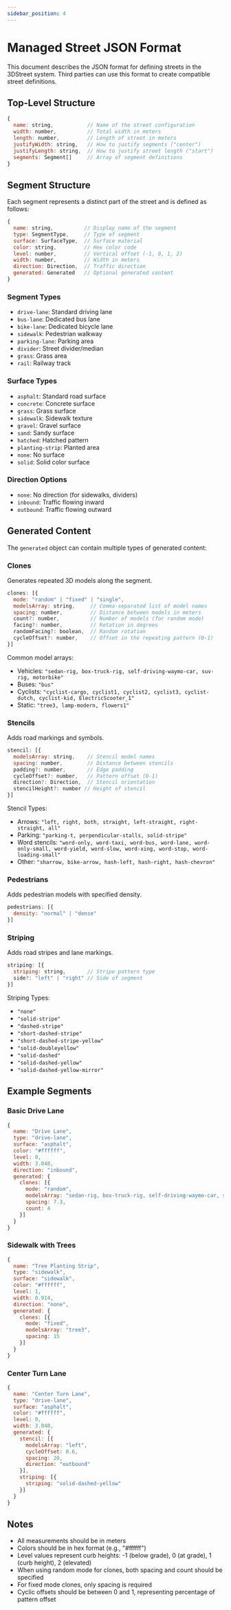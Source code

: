 ```yaml
---
sidebar_position: 4
---
```


# Managed Street JSON Format

This document describes the JSON format for defining streets in the 3DStreet system. Third parties can use this format to create compatible street definitions.

## Top-Level Structure

```javascript
{
  name: string,           // Name of the street configuration
  width: number,          // Total width in meters
  length: number,         // Length of street in meters
  justifyWidth: string,   // How to justify segments ("center")
  justifyLength: string,  // How to justify street length ("start")
  segments: Segment[]     // Array of segment definitions
}
```

## Segment Structure

Each segment represents a distinct part of the street and is defined as follows:

```javascript
{
  name: string,          // Display name of the segment
  type: SegmentType,     // Type of segment
  surface: SurfaceType,  // Surface material
  color: string,         // Hex color code
  level: number,         // Vertical offset (-1, 0, 1, 2)
  width: number,         // Width in meters
  direction: Direction,  // Traffic direction
  generated: Generated   // Optional generated content
}
```

### Segment Types
- `drive-lane`: Standard driving lane
- `bus-lane`: Dedicated bus lane
- `bike-lane`: Dedicated bicycle lane
- `sidewalk`: Pedestrian walkway
- `parking-lane`: Parking area
- `divider`: Street divider/median
- `grass`: Grass area
- `rail`: Railway track

### Surface Types
- `asphalt`: Standard road surface
- `concrete`: Concrete surface
- `grass`: Grass surface
- `sidewalk`: Sidewalk texture
- `gravel`: Gravel surface
- `sand`: Sandy surface
- `hatched`: Hatched pattern
- `planting-strip`: Planted area
- `none`: No surface
- `solid`: Solid color surface

### Direction Options
- `none`: No direction (for sidewalks, dividers)
- `inbound`: Traffic flowing inward
- `outbound`: Traffic flowing outward

## Generated Content

The `generated` object can contain multiple types of generated content:

### Clones
Generates repeated 3D models along the segment.

```javascript
clones: [{
  mode: "random" | "fixed" | "single",
  modelsArray: string,     // Comma-separated list of model names
  spacing: number,         // Distance between models in meters
  count?: number,          // Number of models (for random mode)
  facing?: number,         // Rotation in degrees
  randomFacing?: boolean,  // Random rotation
  cycleOffset?: number,    // Offset in the repeating pattern (0-1)
}]
```

Common model arrays:
- Vehicles: `"sedan-rig, box-truck-rig, self-driving-waymo-car, suv-rig, motorbike"`
- Buses: `"bus"`
- Cyclists: `"cyclist-cargo, cyclist1, cyclist2, cyclist3, cyclist-dutch, cyclist-kid, ElectricScooter_1"`
- Static: `"tree3, lamp-modern, flowers1"`

### Stencils
Adds road markings and symbols.

```javascript
stencil: [{
  modelsArray: string,    // Stencil model names
  spacing: number,        // Distance between stencils
  padding?: number,       // Edge padding
  cycleOffset?: number,   // Pattern offset (0-1)
  direction?: Direction,  // Stencil orientation
  stencilHeight?: number // Height of stencil
}]
```

Stencil Types:

- Arrows: `"left, right, both, straight, left-straight, right-straight, all"`
- Parking: `"parking-t, perpendicular-stalls, solid-stripe"`
- Word stencils: `"word-only, word-taxi, word-bus, word-lane, word-only-small, word-yield, word-slow, word-xing, word-stop, word-loading-small"`
- Other: `"sharrow, bike-arrow, hash-left, hash-right, hash-chevron"`

### Pedestrians
Adds pedestrian models with specified density.

```javascript
pedestrians: [{
  density: "normal" | "dense"
}]
```

### Striping
Adds road stripes and lane markings.

```javascript
striping: [{
  striping: string,       // Stripe pattern type
  side?: "left" | "right" // Side of segment
}]
```

Striping Types:
- `"none"`
- `"solid-stripe"`
- `"dashed-stripe"`
- `"short-dashed-stripe"`
- `"short-dashed-stripe-yellow"`
- `"solid-doubleyellow"`
- `"solid-dashed"`
- `"solid-dashed-yellow"`
- `"solid-dashed-yellow-mirror"`

## Example Segments

### Basic Drive Lane
```javascript
{
  name: "Drive Lane",
  type: "drive-lane",
  surface: "asphalt",
  color: "#ffffff",
  level: 0,
  width: 3.048,
  direction: "inbound",
  generated: {
    clones: [{
      mode: "random",
      modelsArray: "sedan-rig, box-truck-rig, self-driving-waymo-car, suv-rig, motorbike",
      spacing: 7.3,
      count: 4
    }]
  }
}
```

### Sidewalk with Trees
```javascript
{
  name: "Tree Planting Strip",
  type: "sidewalk",
  surface: "sidewalk",
  color: "#ffffff",
  level: 1,
  width: 0.914,
  direction: "none",
  generated: {
    clones: [{
      mode: "fixed",
      modelsArray: "tree3",
      spacing: 15
    }]
  }
}
```

### Center Turn Lane
```javascript
{
  name: "Center Turn Lane",
  type: "drive-lane",
  surface: "asphalt",
  color: "#ffffff",
  level: 0,
  width: 3.048,
  generated: {
    stencil: [{
      modelsArray: "left",
      cycleOffset: 0.6,
      spacing: 20,
      direction: "outbound"
    }],
    striping: [{
      striping: "solid-dashed-yellow"
    }]
  }
}
```

## Notes

- All measurements should be in meters
- Colors should be in hex format (e.g., "#ffffff")
- Level values represent curb heights: -1 (below grade), 0 (at grade), 1 (curb height), 2 (elevated)
- When using random mode for clones, both spacing and count should be specified
- For fixed mode clones, only spacing is required
- Cyclic offsets should be between 0 and 1, representing percentage of pattern offset